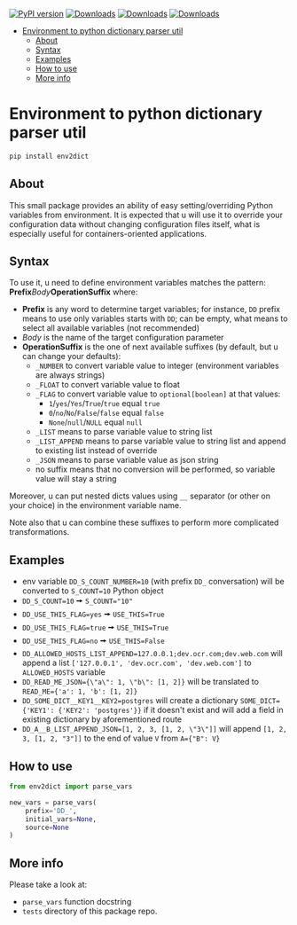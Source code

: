 [![PyPI version](https://badge.fury.io/py/env2dict.svg)](https://pypi.org/project/env2dict/)
[![Downloads](https://pepy.tech/badge/env2dict)](https://pepy.tech/project/env2dict)
[![Downloads](https://pepy.tech/badge/env2dict/month)](https://pepy.tech/project/env2dict)
[![Downloads](https://pepy.tech/badge/env2dict/week)](https://pepy.tech/project/env2dict)

- [Environment to python dictionary parser util](#environment-to-python-dictionary-parser-util)
  - [About](#about)
  - [Syntax](#syntax)
  - [Examples](#examples)
  - [How to use](#how-to-use)
  - [More info](#more-info)


# Environment to python dictionary parser util

```sh
pip install env2dict
```

## About

This small package provides an ability of easy setting/overriding Python variables from environment. It is expected that u will use it to override your configuration data without changing configuration files itself, what is especially useful for containers-oriented applications.

## Syntax

To use it, u need to define environment variables matches the pattern: **Prefix***Body***OperationSuffix** where:
* **Prefix** is any word to determine target variables; for instance, `DD` prefix means to use only variables starts with `DD`; can be empty, what means to select all available variables (not recommended) 
* *Body* is the name of the target configuration parameter
* **OperationSuffix** is the one of next available suffixes (by default, but u can change your defaults):
  * `_NUMBER` to convert variable value to integer (environment variables are always strings)
  * `_FLOAT` to convert variable value to float
  * `_FLAG` to convert variable value to `optional[boolean]` at that values:
    *  `1`/`yes`/`Yes`/`True`/`true` equal `true`
    *  `0`/`no`/`No`/`False`/`false` equal `false`
    *  `None`/`null`/`NULL` equal `null`
  * `_LIST` means to parse variable value to string list
  * `_LIST_APPEND` means to parse variable value to string list and append to existing list instead of override
  * `_JSON` means to parse variable value as json string
  * no suffix means that no conversion will be performed, so variable value will stay a string

Moreover, u can put nested dicts values using `__` separator (or other on your choice) in the environment variable name.

Note also that u can combine these suffixes to perform more complicated transformations.

## Examples

* env variable `DD_S_COUNT_NUMBER=10` (with prefix `DD_` conversation) will be converted to `S_COUNT=10` Python object
* `DD_S_COUNT=10` 🠚 `S_COUNT="10"`
* `DD_USE_THIS_FLAG=yes` 🠚 `USE_THIS=True`
* `DD_USE_THIS_FLAG=true` 🠚 `USE_THIS=True`
* `DD_USE_THIS_FLAG=no` 🠚 `USE_THIS=False`
* `DD_ALLOWED_HOSTS_LIST_APPEND=127.0.0.1;dev.ocr.com;dev.web.com` will append a list `['127.0.0.1', 'dev.ocr.com', 'dev.web.com']` to `ALLOWED_HOSTS` variable
* `DD_READ_ME_JSON={\"a\": 1, \"b\": [1, 2]}` will be translated to `READ_ME={'a': 1, 'b': [1, 2]}`
* `DD_SOME_DICT__KEY1__KEY2=postgres` will create a dictionary `SOME_DICT={'KEY1': {'KEY2': 'postgres'}}` if it doesn't exist and will add a field in existing dictionary by aforementioned route
* `DD_A__B_LIST_APPEND_JSON=[1, 2, 3, [1, 2, \"3\"]]` will append `[1, 2, 3, [1, 2, "3"]]` to the end of value `V` from `A={"B": V}`

## How to use

```python
from env2dict import parse_vars

new_vars = parse_vars(
    prefix='DD_',
    initial_vars=None,
    source=None
)
```

## More info

Please take a look at: 
* `parse_vars` function docstring
* `tests` directory of this package repo.

